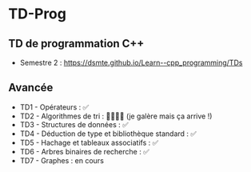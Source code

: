 # TD-Prog

## TD de programmation C++ 
- Semestre 2 : 
https://dsmte.github.io/Learn--cpp_programming/TDs


## Avancée
- TD1 - Opérateurs : ✅
- TD2 - Algorithmes de tri : 👩🏻‍🦯‍➡️ (je galère mais ça arrive !)
- TD3 - Structures de données : ✅
- TD4 - Déduction de type et bibliothèque standard : ✅
- TD5 - Hachage et tableaux associatifs : ✅
- TD6 - Arbres binaires de recherche : ✅
- TD7 - Graphes : en cours

